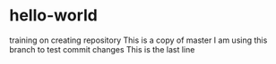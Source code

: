 # hello-world
training on creating repository
This is a copy of master
I am using this branch to test commit changes
This is the last line
